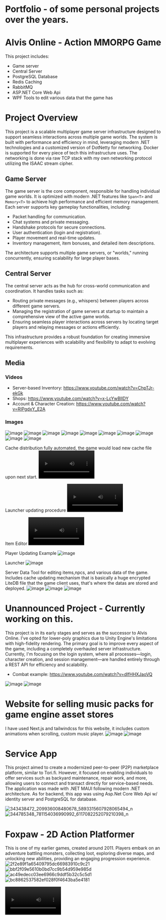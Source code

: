 # Portfolio - of some personal projects over the years.

# Alvis Online - Action MMORPG Game

This project includes:
- Game server
- Central Server
- PostgreSQL Database
- Redis Caching
- RabbitMQ
- ASP.NET Core Web Api
- WPF Tools to edit various data that the game has

# Project Overview

This project is a scalable multiplayer game server infrastructure designed to support seamless interactions across multiple game worlds. The system is built with performance and efficiency in mind, leveraging modern .NET technologies and a customized version of DotNetty for networking. Docker is supported for every piece of tech this infrastructure uses. The networking is done via raw TCP stack with my own networking protocol utilizing the ISAAC stream cipher.

## Game Server

The game server is the core component, responsible for handling individual game worlds. It is optimized with modern .NET features like `Span<T>` and `Memory<T>` to achieve high performance and efficient memory management. Each server supports key gameplay functionalities, including:

- Packet handling for communication.
- Chat systems and private messaging.
- Handshake protocols for secure connections.
- User authentication (login and registration).
- Player movement and real-time updates.
- Inventory management, item bonuses, and detailed item descriptions.

The architecture supports multiple game servers, or "worlds," running concurrently, ensuring scalability for large player bases.

## Central Server

The central server acts as the hub for cross-world communication and coordination. It handles tasks such as:

- Routing private messages (e.g., whispers) between players across different game servers.
- Managing the registration of game servers at startup to maintain a comprehensive view of the active game worlds.
- Ensuring seamless player interactions across servers by locating target players and relaying messages or actions efficiently.

This infrastructure provides a robust foundation for creating immersive multiplayer experiences with scalability and flexibility to adapt to evolving requirements.

## Media

### Videos
- Server-based Inventory: https://www.youtube.com/watch?v=ChpTJr-ekGk
- Shops: https://www.youtube.com/watch?v=x-LcYwBIIDY
- Account & Character Creation: https://www.youtube.com/watch?v=RIPgdxY_E2A

### Images
![image](https://github.com/user-attachments/assets/6a82bac9-2d2e-4245-a914-1c0eca357178)
![image](https://github.com/user-attachments/assets/53cd0f79-03a2-4859-984b-e2fdc17f2471)
![image](https://github.com/user-attachments/assets/556dc823-47cc-46f8-9606-a5039cff4d3b)
![image](https://github.com/user-attachments/assets/93254088-3047-45e5-b863-52e3e90c4bf9)
![image](https://github.com/user-attachments/assets/a357f383-362a-4f0b-ad44-b2e28adcbf0a)
![image](https://github.com/user-attachments/assets/14959f05-8eb6-4f80-af97-7ef70f6009f3)
![image](https://github.com/user-attachments/assets/6b3d0598-eb98-4013-8a1b-4ea9ff1f1097)
![image](https://github.com/user-attachments/assets/248adc6d-0694-4ad8-b108-12b2cb69a83c)
![image](https://github.com/user-attachments/assets/7f8216ca-7a25-417c-859b-b0535abc1e95)
![image](https://github.com/user-attachments/assets/6c80ca4b-efd5-4d2d-884a-b4580289da07)

Cache distribution fully automated, the game would load new cache file upon next start.
 <video src='https://github.com/user-attachments/assets/fbc2db36-b3a5-4122-8cb3-5b9c1a991ddb' width=180/>

Launcher updating procedure
<video  src='https://github.com/user-attachments/assets/16179682-beb3-4a24-aa8e-6edacc17b093' width=180/>

Item Editor
<video  src='https://github.com/user-attachments/assets/e0154164-d7cb-4974-9253-b867342eb5a6' width=180/> 
![image](https://github.com/user-attachments/assets/7bdbd86b-a9c2-4010-844f-d8257c651fd4)


Player Updating Example
![image](https://github.com/user-attachments/assets/2489eca2-4bf6-4631-89ed-1ec72abfcccf)

Launcher
![image](https://github.com/user-attachments/assets/311262d9-5ff9-4f78-8ec1-06cedc2c0069)

Server Data Tool for editing items,npcs, and various data of the game. Includes cache updating mechanism that is basically a huge encrypted LiteDB file that the game client uses, that's where the datas are stored and deployed.
![image](https://github.com/user-attachments/assets/503e6d14-b798-4112-8ace-99f5dc2b1ec4)
![image](https://github.com/user-attachments/assets/9a35cd0c-af45-4adb-bbb4-db38721a1122)
![image](https://github.com/user-attachments/assets/f3305ede-56ba-4593-82d5-42eb294d6bf8)


# Unannounced Project - Currently working on this.

This project is in its early stages and serves as the successor to Alvis Online. I've opted for lower-poly graphics due to Unity Engine's limitations with high-fidelity rendering. The primary goal is to improve every aspect of the game, including a completely overhauled server infrastructure. Currently, I'm focusing on the login system, where all processes—login, character creation, and session management—are handled entirely through a REST API for efficiency and scalability.
- Combat example: https://www.youtube.com/watch?v=dIfHHXJaoVQ
  
![image](https://github.com/user-attachments/assets/6f67431b-46c6-4833-b6ea-f8d16902717b)
![image](https://github.com/user-attachments/assets/d843449c-9430-4a65-86ef-a211e9ed75be)

 # Website for selling music packs for game engine asset stores

I have used Next.js and tailwindcss for this website, it includes custom animations when scrolling, custom music player.
![image](https://github.com/user-attachments/assets/fc0c1ad6-c3ae-4053-8ea8-4860dea2af11)
![image](https://github.com/user-attachments/assets/073acd2e-3552-44e2-ae54-85d3581aff25)


# Service App
This project aimed to create a modernized peer-to-peer (P2P) marketplace platform, similar to Tori.fi. However, it focused on enabling individuals to offer services such as backyard maintenance, repair work, and more, allowing users to connect and transact directly for service-based needs. The application was made with .NET MAUI following modern .NET architecture. As for backend, this app was using Asp.Net Core Web Api w/ identity server and PostgreSQL for database.

![343438472_209936008480678_5893315607928065494_n](https://github.com/user-attachments/assets/8e58453f-573e-4ff1-9b5b-fb3f8c48d49a)
![344785348_781154036990992_6117082252079210398_n](https://github.com/user-attachments/assets/344fb3f2-b5eb-4ca7-b395-3a1d7570ee76)

# Foxpaw - 2D Action Platformer
This is one of my earlier games, created around 2011. Players embark on an adventure battling monsters, collecting loot, exploring diverse maps, and unlocking new abilities, providing an engaging progression experience.
![2f2e89f1a65409795dc66983910c9c21](https://github.com/user-attachments/assets/16c52834-324f-4cc1-af9e-b8c9f8095205)
![bbf2f09e5610b0bd7cc9b54d959e985d](https://github.com/user-attachments/assets/dfd2e672-7fa7-43af-9fbc-4b1ee09df6cb)
![ac49edecc03ee6966c9ddf5b32c5c5d1](https://github.com/user-attachments/assets/17785384-8064-4923-bddd-9c099f1b96b4)
![bc8862537582ef028f0f4643ba5e4181](https://github.com/user-attachments/assets/06f93116-678f-4400-8686-d6a968eb78e7)


<video  src='https://github.com/user-attachments/assets/489cdb19-8018-4023-9357-cd167daf2339' width=180/>  
<video  src='https://github.com/user-attachments/assets/88f1d769-08a3-46ad-b12f-e3241bc3203f' width=180/>  


# Guess The Breed
A simple and fun dog breed quiz game that challenges your ability to recognize over 300 different dog breeds.
![118110864_778558999584280_2704248700642941756_n](https://github.com/user-attachments/assets/50d64557-acb8-450d-856a-aaf67777c4d9)
![118374390_1699218326883434_864894154088761500_n](https://github.com/user-attachments/assets/e5ba5e93-1bce-48aa-9539-58383e1b4a94)
![unknown](https://github.com/user-attachments/assets/f025d052-f802-4dd7-9af1-245345bdcfef)


